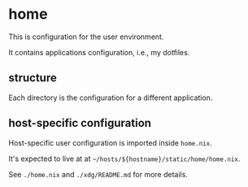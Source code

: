 # home

This is configuration for the user environment.

It contains applications configuration, i.e., my dotfiles.

## structure

Each directory is the configuration for a different application.

## host-specific configuration

Host-specific user configuration is imported inside `home.nix`.

It's expected to live at at `~/hosts/${hostname}/static/home/home.nix`.

See `./home.nix` and `./xdg/README.md` for more details.
